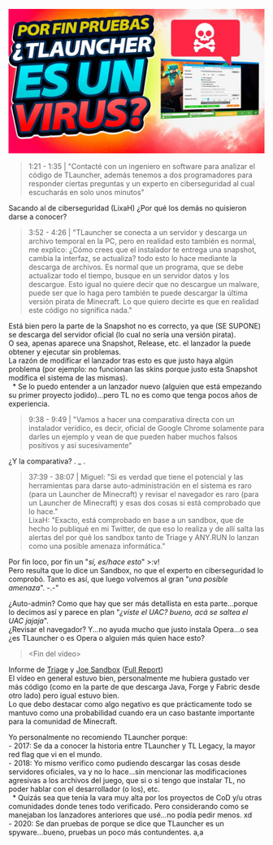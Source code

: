 [![💀 TLAUNCHER 💀 Analizamos el código y NO PODRAS creer lo que encontramos.](../../src/img/Vid-01-Thumb.jpg)](https://www.youtube.com/watch?v=xB3iwwpYiGM)

> 1:21 - 1:35 | "Contacté con un ingeniero en software para analizar el código de TLauncher, además tenemos a dos programadores para responder ciertas preguntas y un experto en ciberseguridad al cual escucharás en solo unos minutos"

Sacando al de ciberseguridad (LixaH) ¿Por qué los demás no quisieron darse a conocer?

> 3:52 - 4:26 | "TLauncher se conecta a un servidor y descarga un archivo temporal en la PC, pero en realidad esto también es normal, me explico: ¿Cómo crees que el instalador te entrega una snapshot, cambia la interfaz, se actualiza? todo esto lo hace mediante la descarga de archivos.
> Es normal que un programa, que se debe actualizar todo el tiempo, busque en un servidor datos y los descargue. Esto igual no quiere decir que no descargue un malware, puede ser que lo haga pero también te puede descargar la última versión pirata de Minecraft. Lo que quiero decirte es que en realidad este código no significa nada."

Está bien pero la parte de la Snapshot no es correcto, ya que (SE SUPONE) se descarga del servidor oficial (lo cual no sería una versión pirata).\
O sea, apenas aparece una Snapshot, Release, etc. el lanzador la puede obtener y ejecutar sin problemas.\
La razón de modificar el lanzador tras esto es que justo haya algún problema (por ejemplo: no funcionan las skins porque justo esta Snapshot modifica el sistema de las mismas).\
&nbsp; \* Se lo puedo entender a un lanzador nuevo (alguien que está empezando su primer proyecto jodido)...pero TL no es como que tenga pocos años de experiencia.

> 9:38 - 9:49 | "Vamos a hacer una comparativa directa con un instalador verídico, es decir, oficial de Google Chrome solamente para darles un ejemplo y vean de que pueden haber muchos falsos positivos y así sucesivamente"

¿Y la comparativa? . _ .

> 37:39 - 38:07 | Miguel: "Si es verdad que tiene el potencial y las herramientas para darse auto-administración en el sistema es raro (para un Launcher de Minecraft) y revisar el navegador es raro (para un Launcher de Minecraft) y esas dos cosas si está comprobado que lo hace."\
> LixaH: "Exacto, está comprobado en base a un sandbox, que de hecho lo publiqué en mi Twitter, de que eso lo realiza y de allí salta las alertas del por qué los sandbox tanto de Triage y ANY.RUN lo lanzan como una posible amenaza informática."

Por fin loco, por fin un "*sí, es/hace esto*" >:v!\
Pero resulta que lo dice un Sandbox, no que el experto en ciberseguridad lo comprobó. Tanto es así, que luego volvemos al gran "*una posible amenaza*". -.-"

¿Auto-admin? Como que hay que ser más detallista en esta parte...porque lo decimos así y parece en plan "*¿viste el UAC? bueno, acá se saltea el UAC jajaja*".\
¿Revisar el navegador? Y...no ayuda mucho que justo instala Opera...o sea ¿es TLauncher o es Opera o alguien más quien hace esto?

> <Fin del vídeo>

Informe de [Triage](https://tria.ge/221211-w7glhshb78) y [Joe Sandbox](https://www.joesandbox.com/analysis/1132347) ([Full Report](https://www.joesandbox.com/analysis/765071/0/html))\
El vídeo en general estuvo bien, personalmente me hubiera gustado ver más código (como en la parte de que descarga Java, Forge y Fabric desde otro lado) pero igual estuvo bien.\
Lo que debo destacar como algo negativo es que prácticamente todo se mantuvo como una probabilidad cuando era un caso bastante importante para la comunidad de Minecraft.

Yo personalmente no recomiendo TLauncher porque:\
\- 2017: Se da a conocer la historia entre TLauncher y TL Legacy, la mayor red flag que vi en el mundo.\
\- 2018: Yo mismo verifico como pudiendo descargar las cosas desde servidores oficiales, va y no lo hace...sin mencionar las modificaciones agresivas a los archivos del juego, que si o si tengo que instalar TL, no poder hablar con el desarrollador (o los), etc.\
&nbsp; \* Quizás sea que tenía la vara muy alta por los proyectos de CoD y/u otras comunidades donde tenes todo verificado. Pero considerando como se manejaban los lanzadores anteriores que usé...no podía pedir menos. xd\
\- 2020: Se dan pruebas de porque se dice que TLauncher es un spyware...bueno, pruebas un poco más contundentes. a,a
